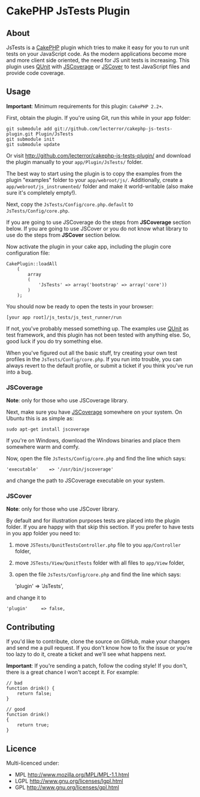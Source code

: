 # CakePHP JsTests Plugin #

## About ##

JsTests is a [CakePHP][] plugin which tries to make it easy for you to run unit tests on your
JavaScript code. As the modern applications become more and more client side oriented, the need
for JS unit tests is increasing. This plugin uses [QUnit][] with [JSCoverage][] or [JSCover][] 
to test JavaScript files and provide code coverage.

## Usage ##

**Important**: Minimum requirements for this plugin: `CakePHP 2.2+`.

First, obtain the plugin. If you're using Git, run this while in your app folder:

	git submodule add git://github.com/lecterror/cakephp-js-tests-plugin.git Plugin/JsTests
	git submodule init
	git submodule update

Or visit <http://github.com/lecterror/cakephp-js-tests-plugin/> and download the
plugin manually to your `app/Plugin/JsTests/` folder.

The best way to start using the plugin is to copy the examples from the plugin "examples"
folder to your `app/webroot/js/`. Additionally, create a `app/webroot/js_instrumented/` folder
and make it world-writable (also make sure it's completely empty!).

Next, copy the `JsTests/Config/core.php.default` to `JsTests/Config/core.php`. 

If you are going to use JSCoverage do the steps from **JSCoverage** section below.
If you are going to use JSCover or you do not know what library to use do the steps 
from **JSCover** section below. 

Now activate the plugin in your cake app, including the plugin core configuration file:

	CakePlugin::loadAll
		(
			array
			(
				'JsTests' => array('bootstrap' => array('core'))
			)
		);

You should now be ready to open the tests in your browser:

	[your app root]/js_tests/js_test_runner/run

If not, you've probably messed something up. The examples use [QUnit][] as test framework, and this
plugin has not been tested with anything else. So, good luck if you do try something else.

When you've figured out all the basic stuff, try creating your own test profiles in the
`JsTests/Config/core.php`. If you run into trouble, you can always revert to the default
profile, or submit a ticket if you think you've run into a bug.

### JSCoverage ###
**Note**: only for those who use JSCoverage library.

Next, make sure you have [JSCoverage][] somewhere on your system. On Ubuntu this is as simple as:

	sudo apt-get install jscoverage

If you're on Windows, download the Windows binaries and place them somewhere warm and comfy.

Now, open the file `JsTests/Config/core.php` and find the line which says:

	'executable'	=> '/usr/bin/jscoverage'

and change the path to JSCoverage executable on your system.

### JSCover ###
**Note**: only for those who use JSCover library.

By default and for illustration purposes tests are placed into the plugin folder.
If you are happy with that skip this section.
If you prefer to have tests in you app folder you need to:

1. move `JSTests/QunitTestsController.php` file to you `app/Controller` folder,
2. move `JSTests/View/QunitTests` folder with all files to `app/View` folder,
3. open the file `JsTests/Config/core.php` and find the line which says:

	'plugin' 	 => 'JsTests',

and change it to

	'plugin' 	 => false,

## Contributing ##

If you'd like to contribute, clone the source on GitHub, make your changes and send me a pull request.
If you don't know how to fix the issue or you're too lazy to do it, create a ticket and we'll see
what happens next.

**Important**: If you're sending a patch, follow the coding style! If you don't, there is a great
chance I won't accept it. For example:

	// bad
	function drink() {
		return false;
	}

	// good
	function drink()
	{
		return true;
	}

## Licence ##

Multi-licenced under:

* MPL <http://www.mozilla.org/MPL/MPL-1.1.html>
* LGPL <http://www.gnu.org/licenses/lgpl.html>
* GPL <http://www.gnu.org/licenses/gpl.html>


[CakePHP]: http://cakephp.org/
[JSCoverage]: http://siliconforks.com/jscoverage/
[JSCover]: http://tntim96.github.io/JSCover/
[Vim]: http://www.vim.org/ "The Editor"
[QUnit]: http://docs.jquery.com/Qunit
